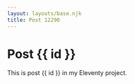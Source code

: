 ```yaml
---
layout: layouts/base.njk
title: Post 12290
---
```


# Post {{ id }}

This is post {{ id }} in my Eleventy project.
